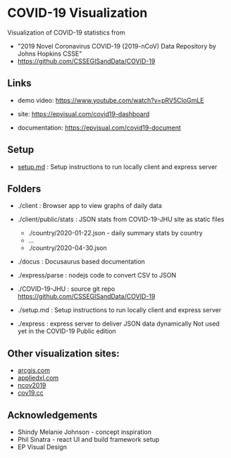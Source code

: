 # COVID-19 Visualization

Visualization of COVID-19 statistics from

- "2019 Novel Coronavirus COVID-19 (2019-nCoV) Data Repository by Johns Hopkins CSSE"
- https://github.com/CSSEGISandData/COVID-19

## Links

- demo video:
  https://www.youtube.com/watch?v=pRV5CIoGmLE

- site:
  https://epvisual.com/covid19-dashboard

- documentation:
  https://epvisual.com/covid19-document

## Setup

- [setup.md](./setup.md) : Setup instructions to run locally client and express server

## Folders

- ./client : Browser app to view graphs of daily data

- ./client/public/stats : JSON stats from COVID-19-JHU site as static files

  - ./country/2020-01-22.json - daily summary stats by country
  - ...
  - ./country/2020-04-30.json

- ./docus : Docusaurus based documentation

- ./express/parse : nodejs code to convert CSV to JSON

- ./COVID-19-JHU : source git repo https://github.com/CSSEGISandData/COVID-19

- ./setup.md : Setup instructions to run locally client and express server

- ./express : express server to deliver JSON data dynamically
  Not used yet in the COVID-19 Public edition

## Other visualization sites:

- [arcgis.com](https://www.arcgis.com/apps/opsdashboard/index.html#/bda7594740fd40299423467b48e9ecf6)
- [appliedxl.com](https://health.appliedxl.com/#bar/all)
- [ncov2019](https://ncov2019.live/data)
- [cov19.cc](https://cov19.cc)

## Acknowledgements

- Shindy Melanie Johnson - concept inspiration
- Phil Sinatra - react UI and build framework setup
- EP Visual Design
